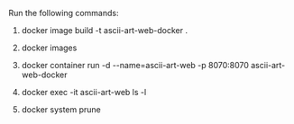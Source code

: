 Run the following commands:

1. docker image build -t ascii-art-web-docker .

2. docker images

3. docker container run -d --name=ascii-art-web -p 8070:8070 ascii-art-web-docker

4. docker exec -it ascii-art-web ls -l

5. docker system prune